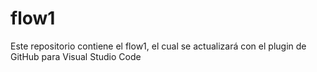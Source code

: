 # flow1
Este repositorio contiene el flow1, el cual se actualizará con el plugin de GitHub para Visual Studio Code 
